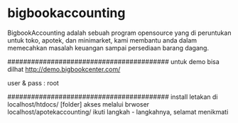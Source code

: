 # bigbookaccounting
BigbookAccounting adalah sebuah program opensource yang di peruntukan untuk toko, apotek, dan minimarket, kami membantu anda dalam memecahkan masalah keuangan sampai persediaan barang dagang.

#########################################
untuk demo bisa dilhat
http://demo.bigbookcenter.com/

user & pass : root

#########################################
install
letakan di localhost/htdocs/ [folder]
akses melalui brwoser localhost/apotekaccounting/
ikuti langkah - langkahnya, selamat menikmati 
